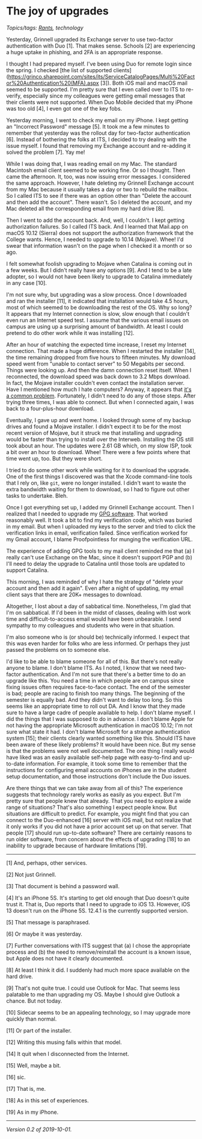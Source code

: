 The joy of upgrades
===================

*Topics/tags: [Rants](index-rants), technology*

Yesterday, Grinnell upgraded its Exchange server to use two-factor
authentication with Duo [1].  That makes sense.  Schools [2] are
experiencing a huge uptake in phishing, and 2FA is an appropriate
response.

I thought I had prepared myself.  I've been using Duo for remote
login since the spring.  I checked [the list of supported
clients](https://grinco.sharepoint.com/sites/its/ServiceCatalogPages/Multi%20Factor%20Authentication%20(MFA).aspx
[3]).  Both iOS mail and macOS mail seemed to be supported.  I'm
pretty sure that I even called over to ITS to re-verify, especially
since my colleagues were getting email messages that their clients
were not supported.  When Duo Mobile decided that my iPhone was too
old [4], I even got one of the key fobs.

Yesterday morning, I went to check my email on my iPhone.  I kept
getting an "Incorrect Password" message [5].  It took me a few
minutes to remember that yesterday was the rollout day for two-factor
authentication [6].  Instead of bothering the folks at ITS, I decided
to try dealing with the issue myself.  I found that removing my
Exchange account and re-adding it solved the problem [7].  Yay me! 

While I was doing that, I was reading email on my Mac.  The standard
Macintosh email client seemed to be working fine.  Or so I thought.
Then came the afternoon.  It, too, was now issuing error messages.
I considered the same approach.  However, I hate deleting my Grinnell
Exchange account from my Mac because it usually takes a day or two
to rebuild the mailbox.  So I called ITS to see if there was an
option other than "Delete the account and then add the account".
There wasn't.  So I deleted the account, and my Mac deleted all the
corresponding email from my hard drive [8].

Then I went to add the account back.  And, well, I couldn't.  I
kept getting authorization failures.  So I called ITS back.  And I
learned that Mail.app on macOS 10.12 (Sierra) does not support the
authorization framework that the College wants.  Hence, I needed
to upgrade to 10.14 (Mojave).  Whee!  I'd swear that information
wasn't on the page when I checked it a month or so ago.

I felt somewhat foolish upgrading to Mojave when Catalina is coming
out in a few weeks.  But I didn't really have any options [9].  And
I tend to be a late adopter, so I would not have been likely to upgrade
to Catalina immediately in any case [10].

I'm not sure why, but upgrading was a slow process.  Once I downloaded
and ran the installer [11], it indicated that installation would
take 4.5 hours, most of which seemed to be downloading the rest of
the OS.  Why so long?  It appears that my Internet connection is
slow, slow enough that I couldn't even run an Internet speed test.
I assume that the various email issues on campus are using up a
surprising amount of bandwidth.  At least I could pretend to do
other work while it was installing [12].

After an hour of watching the expected time increase, I reset my
Internet connection.  That made a huge difference.  When I restarted
the installer [14], the time remaining dropped from five hours to
fifteen minutes.  My download speed went from "unable to contact
server" to 50 Megabits per second.  Things were looking up.  And
then the damn connection reset itself.  When I reconnected, the
download speed was back down to 3.2 Mbps download.  In fact, the
Mojave installer couldn't even contact the installation server.
Have I mentioned how much I hate computers?  Anyway, it appears
that [it's a common
problem](https://www.iphonetopics.com/the-recovery-server-could-not-be-contacted-mojave/).
Fortunately, I didn't need to do any of those steps.  After trying three
times, I was able to connect.  But when I connected again, I was
back to a four-plus-hour download.

Eventually, I gave up and went home.  I looked through some of my
backup drives and found a Mojave installer.  I didn't expect it to
be for the most recent version of Mojave, but it struck me that
installing and upgrading would be faster than trying to install
over the Interweb.  Installing the OS still took about an hour.
The updates were 2.61 GB which, on my slow ISP, took a bit over an
hour to download.  Whee!  There were a few points where that time
went up, too.  But they were short.

I tried to do some other work while waiting for it to download the
upgrade.  One of the first things I discovered was that the Xcode
command-line tools that I rely on, like `git`, were no longer installed.
I didn't want to waste the extra bandwidth waiting for them to download,
so I had to figure out other tasks to undertake.  Bleh.

Once I got everything set up, I added my Grinnell Exchange account.
Then I realized that I needed to upgrade my [GPG
software](https://gpgtools.org/).  That worked reasonably well.  It
took a bit to find my verification code, which was buried in my
email.  But when I uploaded my keys to the server and tried to click
the verification links in email, verification failed.  Since verification
worked for my Gmail account, I blame Proofpointless for munging the
verification URL.

The experience of adding GPG tools to my mail client reminded me that
(a) I really can't use Exchange on the Mac, since it doesn't support
PGP and (b) I'll need to delay the upgrade to Catalina until those
tools are updated to support Catalina.

This morning, I was reminded of why I hate the strategy of "delete your
account and then add it again".  Even after a night of updating, my email
client says that there are 20K+ messages to download.  

Altogether, I lost about a day of sabbatical time.  Nonetheless, I'm glad 
that I'm on sabbatical.  If I'd been in the midst of classes, dealing with
lost work time and difficult-to-access email would have been unbearable.
I send sympathy to my colleagues and students who were in that situation.

I'm also someone who is (or should be) technically informed.  I expect
that this was even harder for folks who are less informed.  Or perhaps
they just passed the problems on to someone else.

I'd like to be able to blame someone for all of this.  But there's
not really anyone to blame.  I don't blame ITS.  As I noted, I know
that we need two-factor authentication.  And I'm not sure that
there's a better time to do an upgrade like this.  You need a time
in which people are on campus since fixing issues often requires
face-to-face contact.  The end of the semester is bad; people are
racing to finish too many things.  The beginning of the semester
is equally bad.  And they didn't want to delay too long.  So this
seems like an appropriate time to roll out DA.  And I know that
they made sure to have a large cadre of people available to help.
I don't blame myself.  I did the things that I was supposed to do
in advance.  I don't blame Apple for not having the appropriate
Microsoft authentication in macOS 10.12; I'm not sure what state
it had.  I don't blame Microsoft for a strange authentication system
[15]; their clients clearly wanted something like this.  Should ITS
have been aware of these likely problems?  It would have been nice.
But my sense is that the problems were not well documented.  The
one thing I really would have liked was an easily available self-help
page with easy-to-find and up-to-date information.  For example,
it took some time to remember that the instructions for configuring
email accounts on iPhones are in the student setup documentation,
and those instructions don't include the Duo issues.

Are there things that we can take away from all of this?  The experience
suggests that technology rarely works as easily as you expect.  But I'm
pretty sure that people knew that already.  That you need to explore a
wide range of situations?  That's also something I expect people know.
But situations are difficult to predict.  For example, you might find
that you can connect to the Duo-enhanced [16] server with iOS mail, but 
not realize that it only works if you did not have a prior account set
up on that server.  That people [17] should run up-to-date software?
There are certainly reasons to run older software, from concern about the
effects of upgrading [18] to an inability to upgrade because of hardware
limitations [19].

---

[1] And, perhaps, other services.

[2] Not just Grinnell.

[3] That document is behind a password wall.

[4] It's an iPhone 5S.  It's starting to get old enough that Duo doesn't
quite trust it.  That is, Duo reports that I need to upgrade to iOS 13.
However, iOS 13 doesn't run on the iPhone 5S.  12.4.1 is the currently
supported version.

[5] That message is paraphrased.

[6] Or maybe it was yesterday.

[7] Further conversations with ITS suggest that (a) I chose the appropriate
process and (b) the need to remove/reinstall the account is a known issue,
but Apple does not have it clearly documented.

[8] At least I think it did.  I suddenly had much more space available
on the hard drive.

[9] That's not quite true.  I could use Outlook for Mac.  That seems less
palatable to me than upgrading my OS.  Maybe I should give Outlook
a chance.  But not today.

[10] Sidecar seems to be an appealing technology, so I may upgrade more
quickly than normal.

[11] Or part of the installer.

[12] Writing this musing falls within that model.

[14] It quit when I disconnected from the Internet.

[15] Well, maybe a bit.

[16] sic.

[17] That is, me.

[18] As in this set of experiences.

[19] As in my iPhone.

---

*Version 0.2 of 2019-10-01.*
